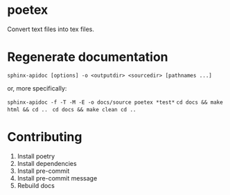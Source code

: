 # poetex
Convert text files into tex files.

# Regenerate documentation

`
sphinx-apidoc [options] -o <outputdir> <sourcedir> [pathnames ...]
`

or, more specifically:

`
sphinx-apidoc -f -T -M -E -o docs/source poetex *test*
`
`
cd docs && make html && cd .. 
`
`
cd docs && make clean cd .. 
`

# Contributing

1. Install poetry
2. Install dependencies
3. Install pre-commit
4. Install pre-commit message
5. Rebuild docs
